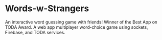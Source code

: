 # Words-w-Strangers
An interactive word guessing game with friends! Winner of the Best App on TODA Award. A web app multiplayer word-choice game using sockets, Firebase, and TODA services.

